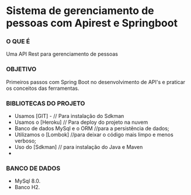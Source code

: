 # Sistema de gerenciamento de pessoas com Apirest e Springboot

### O QUE É

Uma API Rest para gerenciamento de pessoas

### OBJETIVO

Primeiros passos com Spring Boot no desenvolvimento de API's e praticar os conceitos das ferramentas.

### BIBLIOTECAS DO PROJETO
- Usamos [GIT] - // Para instalação do Sdkman
- Usamos o [Heroku] // Para deploy do projeto na nuvem
- Banco de dados MySql e o ORM //para a persistência de dados;
- Utilizamos o [Lombok]  //para deixar o código mais limpo e menos verboso;
- Uso do [Sdkman] // para instalação do Java e Maven
-
### BANCO DE DADOS

- MySql 8.0.
- Banco H2.